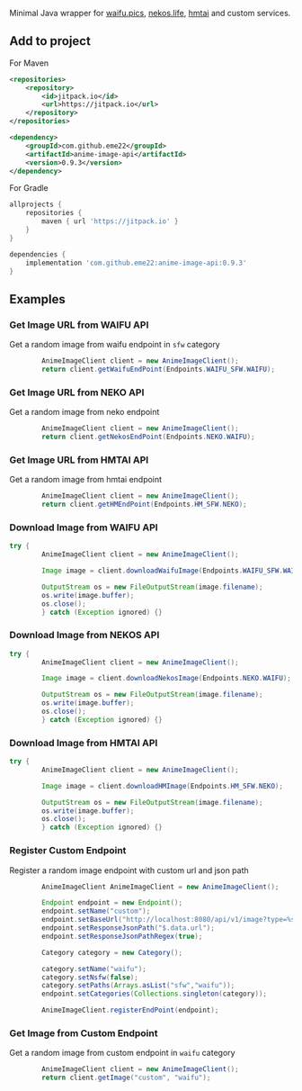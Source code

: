 
Minimal Java wrapper for [waifu.pics](https://waifu.pics), [nekos.life](https://nekos.life), [hmtai](https://hmtai.hatsunia.cfd) and custom services.

## Add to project  
For Maven  
```xml  
<repositories>  
    <repository>  
        <id>jitpack.io</id>  
        <url>https://jitpack.io</url>  
    </repository>  
</repositories>  
```  
```xml  
<dependency>  
    <groupId>com.github.eme22</groupId>  
    <artifactId>anime-image-api</artifactId>  
    <version>0.9.3</version>  
</dependency>  
```  
  
For Gradle  
```groovy  
allprojects {
    repositories {  
        maven { url 'https://jitpack.io' }  
    }
}
```  
```groovy  
dependencies {  
    implementation 'com.github.eme22:anime-image-api:0.9.3'  
}  
```  
## Examples

### Get Image URL from WAIFU API
Get a random image from waifu endpoint in `sfw` category

```Java  
        AnimeImageClient client = new AnimeImageClient();
        return client.getWaifuEndPoint(Endpoints.WAIFU_SFW.WAIFU);
```

### Get Image URL from NEKO API
Get a random image from neko endpoint
```Java  
        AnimeImageClient client = new AnimeImageClient();
        return client.getNekosEndPoint(Endpoints.NEKO.WAIFU);
```

### Get Image URL from HMTAI API
Get a random image from hmtai endpoint
```Java  
        AnimeImageClient client = new AnimeImageClient();
        return client.getHMEndPoint(Endpoints.HM_SFW.NEKO);
```
### Download Image from WAIFU API
```Java
try {
        AnimeImageClient client = new AnimeImageClient();

        Image image = client.downloadWaifuImage(Endpoints.WAIFU_SFW.WAIFU);

        OutputStream os = new FileOutputStream(image.filename);
        os.write(image.buffer);
        os.close();
        } catch (Exception ignored) {}
```

### Download Image from NEKOS API
```Java
try {
        AnimeImageClient client = new AnimeImageClient();

        Image image = client.downloadNekosImage(Endpoints.NEKO.WAIFU);

        OutputStream os = new FileOutputStream(image.filename);
        os.write(image.buffer);
        os.close();
        } catch (Exception ignored) {}
```
### Download Image from HMTAI API
```Java
try {
        AnimeImageClient client = new AnimeImageClient();

        Image image = client.downloadHMImage(Endpoints.HM_SFW.NEKO);

        OutputStream os = new FileOutputStream(image.filename);
        os.write(image.buffer);
        os.close();
        } catch (Exception ignored) {}
```

### Register Custom Endpoint
Register a random image endpoint with custom url and json path

```Java
        AnimeImageClient AnimeImageClient = new AnimeImageClient();

        Endpoint endpoint = new Endpoint();
        endpoint.setName("custom");
        endpoint.setBaseUrl("http://localhost:8080/api/v1/image?type=%s&category=%s");
        endpoint.setResponseJsonPath("$.data.url");
        endpoint.setResponseJsonPathRegex(true);

        Category category = new Category();

        category.setName("waifu");
        category.setNsfw(false);
        category.setPaths(Arrays.asList("sfw","waifu"));
        endpoint.setCategories(Collections.singleton(category));

        AnimeImageClient.registerEndPoint(endpoint);
```

### Get Image from Custom Endpoint
Get a random image from custom endpoint in `waifu` category

```Java
        AnimeImageClient client = new AnimeImageClient();
        return client.getImage("custom", "waifu");
```
